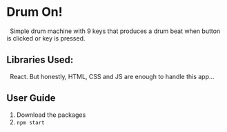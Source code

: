 # Drum On!
&nbsp;
Simple drum machine with 9 keys that produces a drum beat when button is clicked or key is pressed.
&nbsp;
&nbsp;
## Libraries Used:
&nbsp;
React. But honestly, HTML, CSS and JS are enough to handle this app...
&nbsp;
&nbsp;
## User Guide
1. Download the packages
1. `npm start`